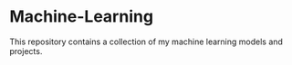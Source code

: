 # Machine-Learning
This repository contains a collection of my machine learning models and projects.
